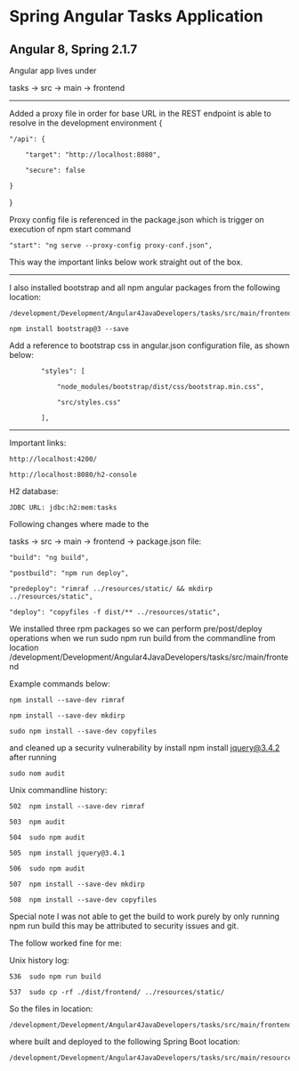 # Spring Angular Tasks Application
## Angular 8, Spring 2.1.7

Angular app lives under

tasks -> src -> main -> frontend

***

Added a proxy file in order for base URL in the REST endpoint is able to resolve in the development environment
{

    "/api": {

        "target": "http://localhost:8080",

        "secure": false

    }
    
}

Proxy config file is referenced in the package.json 
which is trigger on execution of npm start command
    
    "start": "ng serve --proxy-config proxy-conf.json",

This way the important links below work straight out of the box.    

***

I also installed bootstrap and all npm angular packages from the following location:

    /development/Development/Angular4JavaDevelopers/tasks/src/main/frontend

    npm install bootstrap@3 --save

Add a reference to bootstrap css in angular.json configuration file, as shown below:
           
            "styles": [
           
                "node_modules/bootstrap/dist/css/bootstrap.min.css",
           
                "src/styles.css"
           
            ],
            
***

Important links:

    http://localhost:4200/

    http://localhost:8080/h2-console    

H2 database:

    JDBC URL: jdbc:h2:mem:tasks
    
Following changes where made to the   

tasks -> src -> main -> frontend -> package.json file:

    "build": "ng build",

    "postbuild": "npm run deploy",

    "predeploy": "rimraf ../resources/static/ && mkdirp ../resources/static",

    "deploy": "copyfiles -f dist/** ../resources/static",
    

We installed three rpm packages so we can perform pre/post/deploy operations when
we run sudo npm run build from the commandline from location
/development/Development/Angular4JavaDevelopers/tasks/src/main/frontend

Example commands below:

    npm install --save-dev rimraf 
  
    npm install --save-dev mkdirp 
  
    sudo npm install --save-dev copyfiles


and cleaned up a security vulnerability by install 
npm install jquery@3.4.2 after running 
 
    sudo nom audit


Unix commandline history:

    502  npm install --save-dev rimraf
  
    503  npm audit
  
    504  sudo npm audit
  
    505  npm install jquery@3.4.1 
  
    506  sudo npm audit
  
    507  npm install --save-dev mkdirp
  
    508  npm install --save-dev copyfiles


Special note I was not able to get the build to work purely by only running npm run build
this may be attributed to security issues and git.

The follow worked fine for me:

Unix history log:

    536  sudo npm run build

    537  sudo cp -rf ./dist/frontend/ ../resources/static/


So the files in location:

    /development/Development/Angular4JavaDevelopers/tasks/src/main/frontend/dist/frontend

where built and deployed to the following Spring Boot location:

    /development/Development/Angular4JavaDevelopers/tasks/src/main/resources/static





